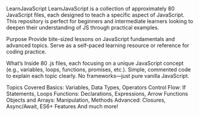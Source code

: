 LearnJavaScript
LearnJavaScript is a collection of approximately 80 JavaScript files, each designed to teach a specific aspect of JavaScript. 
This repository is perfect for beginners and intermediate learners looking to deepen their understanding of JS through practical examples.

Purpose
Provide bite-sized lessons on JavaScript fundamentals and advanced topics.
Serve as a self-paced learning resource or reference for coding practice.

What’s Inside
80 .js files, each focusing on a unique JavaScript concept (e.g., variables, loops, functions, promises, etc.).
Simple, commented code to explain each topic clearly.
No frameworks—just pure vanilla JavaScript.

Topics Covered
Basics: Variables, Data Types, Operators
Control Flow: If Statements, Loops
Functions: Declarations, Expressions, Arrow Functions
Objects and Arrays: Manipulation, Methods
Advanced: Closures, Async/Await, ES6+ Features
And much more!
